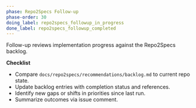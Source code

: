 ```yaml
---
phase: Repo2Specs Follow-up
phase-order: 30
doing_label: repo2specs_followup_in_progress
done_label: repo2specs_followup_completed
---
```


Follow-up reviews implementation progress against the Repo2Specs backlog.

**Checklist**

- Compare `docs/repo2specs/recommendations/backlog.md` to current repo state.
- Update backlog entries with completion status and references.
- Identify new gaps or shifts in priorities since last run.
- Summarize outcomes via issue comment.

